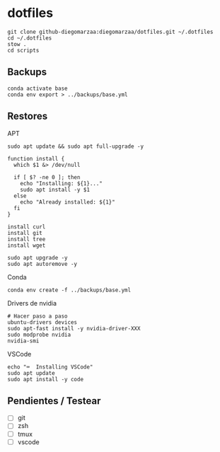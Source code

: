 # dotfiles

```
git clone github-diegomarzaa:diegomarzaa/dotfiles.git ~/.dotfiles
cd ~/.dotfiles
stow .
cd scripts
```

## Backups

```
conda activate base
conda env export > ../backups/base.yml
```

## Restores

APT

```
sudo apt update && sudo apt full-upgrade -y

function install {
  which $1 &> /dev/null

  if [ $? -ne 0 ]; then
    echo "Installing: ${1}..."
    sudo apt install -y $1
  else
    echo "Already installed: ${1}"
  fi
}

install curl
install git
install tree
install wget

sudo apt upgrade -y
sudo apt autoremove -y
```

Conda

```
conda env create -f ../backups/base.yml
```

Drivers de nvidia

```
# Hacer paso a paso
ubuntu-drivers devices
sudo apt-fast install -y nvidia-driver-XXX
sudo modprobe nvidia
nvidia-smi
```

VSCode

```
echo "⌨️  Installing VSCode"
sudo apt update
sudo apt install -y code
```

## Pendientes / Testear

- [ ] git
- [ ] zsh
- [ ] tmux
- [ ] vscode
